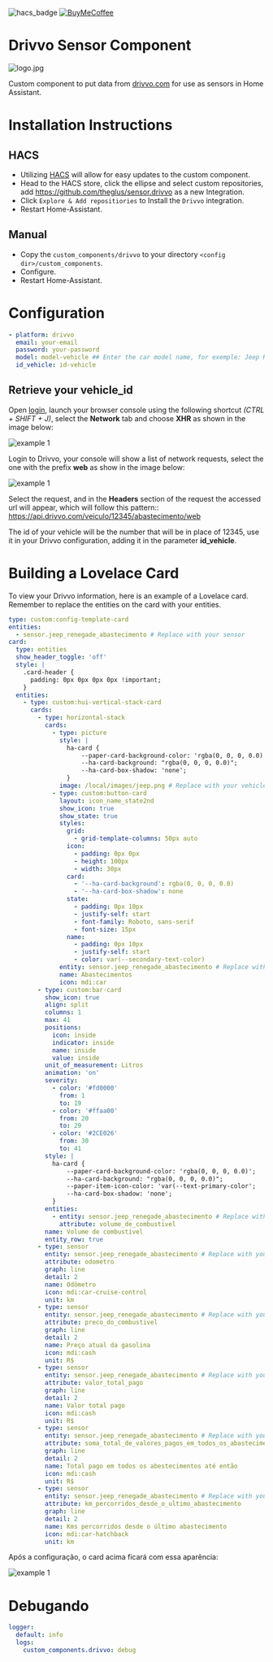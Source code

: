 ![hacs_badge](https://img.shields.io/badge/hacs-custom-orange.svg) [![BuyMeCoffee][buymecoffeebedge]][buymecoffee]

# Drivvo Sensor Component

![logo.jpg](logo.png)

Custom component to put data from [drivvo.com](https://www.drivvo.com/pt) for use as sensors in Home Assistant.

# Installation Instructions

## HACS

- Utilizing [HACS](https://hacs.xyz/) will allow for easy updates to the custom component.
- Head to the HACS store, click the ellipse and select custom repositories, add https://github.com/theglus/sensor.drivvo as a new Integration.
- Click `Explore & Add repositiories` to Install the `Drivvo` integration.
- Restart Home-Assistant.

## Manual

- Copy the `custom_components/drivvo` to your directory `<config dir>/custom_components`.
- Configure.
- Restart Home-Assistant.

# Configuration

```yaml
- platform: drivvo
  email: your-email
  password: your-password
  model: model-vehicle ## Enter the car model name, for exemple: Jeep Renegade. 
  id_vehicle: id-vehicle
```

## Retrieve your vehicle_id

Open [login](https://web.drivvo.com/auth/login), launch your browser console using the following shortcut *(CTRL + SHIFT + J)*, select the **Network** tab and choose **XHR** as shown in the image below:

![example 1](example1.png)

Login to Drivvo, your console will show a list of network requests, select the one with the prefix **web** as show in the image below:

![example 1](example2.png)

Select the request, and in the **Headers** section of the request the accessed url will appear, which will follow this pattern:: https://api.drivvo.com/veiculo/12345/abastecimento/web

The id of your vehicle will be the number that will be in place of 12345, use it in your Drivvo configuration, adding it in the parameter **id_vehicle**.

# Building a Lovelace Card

To view your Drivvo information, here is an example of a Lovelace card. Remember to replace the entities on the card with your entities.


```yaml
type: custom:config-template-card
entities:
  - sensor.jeep_renegade_abastecimento # Replace with your sensor
card:
  type: entities
  show_header_toggle: 'off'
  style: |
    .card-header {
      padding: 0px 0px 0px 0px !important;
    }
  entities:
    - type: custom:hui-vertical-stack-card
      cards:
        - type: horizontal-stack
          cards:
            - type: picture
              style: |
                ha-card {
                    --paper-card-background-color: 'rgba(0, 0, 0, 0.0)';
                    --ha-card-background: "rgba(0, 0, 0, 0.0)";
                    --ha-card-box-shadow: 'none';
                }
              image: /local/images/jeep.png # Replace with your vehicle's image
            - type: custom:button-card
              layout: icon_name_state2nd
              show_icon: true
              show_state: true
              styles:
                grid:
                  - grid-template-columns: 50px auto
                icon:
                  - padding: 0px 0px
                  - height: 100px
                  - width: 30px
                card:
                  - '--ha-card-background': rgba(0, 0, 0, 0.0)
                  - '--ha-card-box-shadow': none
                state:
                  - padding: 0px 10px
                  - justify-self: start
                  - font-family: Roboto, sans-serif
                  - font-size: 15px
                name:
                  - padding: 0px 10px
                  - justify-self: start
                  - color: var(--secondary-text-color)
              entity: sensor.jeep_renegade_abastecimento # Replace with your sensor
              name: Abastecimentos
              icon: mdi:car
        - type: custom:bar-card
          show_icon: true
          align: split
          columns: 1
          max: 41
          positions:
            icon: inside
            indicator: inside
            name: inside
            value: inside
          unit_of_measurement: Litros
          animation: 'on'
          severity:
            - color: '#fd0000'
              from: 1
              to: 19
            - color: '#ffaa00'
              from: 20
              to: 29
            - color: '#2CE026'
              from: 30
              to: 41
          style: |
            ha-card {
                --paper-card-background-color: 'rgba(0, 0, 0, 0.0)';
                --ha-card-background: "rgba(0, 0, 0, 0.0)";
                --paper-item-icon-color: 'var(--text-primary-color';
                --ha-card-box-shadow: 'none';
            }
          entities:
            - entity: sensor.jeep_renegade_abastecimento # Replace with your sensor
              attribute: volume_de_combustivel
          name: Volume de combustível
          entity_row: true
        - type: sensor
          entity: sensor.jeep_renegade_abastecimento # Replace with your sensor
          attribute: odometro
          graph: line
          detail: 2
          name: Odômetro
          icon: mdi:car-cruise-control
          unit: km
        - type: sensor
          entity: sensor.jeep_renegade_abastecimento # Replace with your sensor
          attribute: preco_do_combustivel
          graph: line
          detail: 2
          name: Preço atual da gasolina
          icon: mdi:cash
          unit: R$
        - type: sensor
          entity: sensor.jeep_renegade_abastecimento # Replace with your sensor
          attribute: valor_total_pago
          graph: line
          detail: 2
          name: Valor total pago
          icon: mdi:cash
          unit: R$
        - type: sensor
          entity: sensor.jeep_renegade_abastecimento # Replace with your sensor
          attribute: soma_total_de_valores_pagos_em_todos_os_abastecimentos
          graph: line
          detail: 2
          name: Total pago em todos os abestecimentos até então
          icon: mdi:cash
          unit: R$
        - type: sensor
          entity: sensor.jeep_renegade_abastecimento # Replace with your sensor
          attribute: km_percorridos_desde_o_ultimo_abastecimento
          graph: line
          detail: 2
          name: Kms percorridos desde o último abastecimento
          icon: mdi:car-hatchback
          unit: km
```

Após a configuração, o card acima ficará com essa aparência:

![example 1](example3.png)

# Debugando

```yaml
logger:
  default: info
  logs:
    custom_components.drivvo: debug
```

[buymecoffee]: https://www.buymeacoffee.com/hudsonbrendon
[buymecoffeebedge]: https://camo.githubusercontent.com/cd005dca0ef55d7725912ec03a936d3a7c8de5b5/68747470733a2f2f696d672e736869656c64732e696f2f62616467652f6275792532306d6525323061253230636f666665652d646f6e6174652d79656c6c6f772e737667